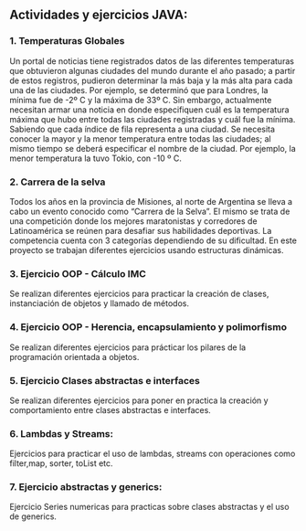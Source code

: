 ## Actividades y ejercicios JAVA:

### 1. Temperaturas Globales
Un portal de noticias tiene registrados datos de las diferentes temperaturas que obtuvieron algunas ciudades del mundo durante el año pasado; a 
partir de estos registros, pudieron determinar la más baja y la más alta para cada una de las ciudades. Por ejemplo, se determinó que para Londres, 
la mínima fue de -2º C y la máxima de 33º C. Sin embargo, actualmente necesitan armar una noticia en donde especifiquen cuál es la temperatura 
máxima que hubo entre todas las ciudades registradas y cuál fue la mínima.
Sabiendo que cada índice de fila representa a una ciudad. Se necesita conocer la mayor y la menor temperatura entre todas las ciudades; al mismo 
tiempo se deberá especificar el nombre de la ciudad. Por ejemplo, la menor temperatura la tuvo Tokio, con -10 º C.

### 2. Carrera de la selva 
Todos los años en la provincia de Misiones, al norte de Argentina se lleva a cabo un evento conocido como 
“Carrera de la Selva”. El mismo se trata de una competición donde los mejores maratonistas y corredores de 
Latinoamérica se reúnen para desafiar sus habilidades deportivas. La competencia cuenta con 3 categorías 
dependiendo de su dificultad. En este proyecto se trabajan diferentes ejercicios usando estructuras dinámicas.

### 3. Ejercicio OOP - Cálculo IMC
Se realizan diferentes ejercicios para practicar la creación de clases, 
instanciación de objetos y llamado de  métodos.

### 4. Ejercicio OOP - Herencia, encapsulamiento y polimorfismo
Se realizan diferentes ejercicios para prácticar los pilares de la programación orientada a objetos.

### 5. Ejercicio Clases abstractas e interfaces
Se realizan diferentes ejercicios para poner en practica la creación y comportamiento entre clases abstractas e interfaces.

### 6. Lambdas y Streams:
Ejercicios para practicar el uso de lambdas, streams con operaciones como filter,map, sorter, toList etc.

### 7. Ejercicio abstractas y generics:
Ejercicio Series numericas para practicas sobre clases abstractas y el uso de generics.
